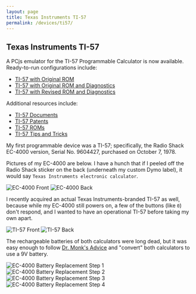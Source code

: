 ```yaml
---
layout: page
title: Texas Instruments TI-57
permalink: /devices/ti57/
---
```


Texas Instruments TI-57
-----------------------

A PCjs emulator for the TI-57 Programmable Calculator is now available.  Ready-to-run configurations include:

- [TI-57 with Original ROM](machine/)
- [TI-57 with Original ROM and Diagnostics](machine/rev0/)
- [TI-57 with Revised ROM and Diagnostics](machine/rev1/)

Additional resources include:

- [TI-57 Documents](docs/)
- [TI-57 Patents](patents/)
- [TI-57 ROMs](rom/)
- [TI-57 Tips and Tricks](tips/)

My first programmable device was a TI-57; specifically, the Radio Shack EC-4000 version, Serial No. 9604427,
purchased on October 7, 1978.

Pictures of my EC-4000 are below.  I have a hunch that if I peeled off the Radio Shack sticker on
the back (underneath my custom Dymo label), it would say `Texas Instruments electronic calculator`.

![EC-4000 Front](images/ec4000-front.jpg)
![EC-4000 Back](images/ec4000-back.jpg)

I recently acquired an actual Texas Instruments-branded TI-57 as well, because while my EC-4000 still powers on,
a few of the buttons (like `0`) don't respond, and I wanted to have an operational TI-57 before taking my own apart.

![TI-57 Front](images/ti57-front.jpg)
![TI-57 Back](images/ti57-back.jpg)

The rechargeable batteries of both calculators were long dead, but it was easy enough to follow
[Dr. Monk's Advice](http://www.doctormonk.com/2014/06/ti-programmable-57-calculator-battery.html)
and "convert" both calculators to use a 9V battery.

![EC-4000 Battery Replacement Step 1](images/ec4000-battery1.jpg)
![EC-4000 Battery Replacement Step 2](images/ec4000-battery2.jpg)
![EC-4000 Battery Replacement Step 3](images/ec4000-battery3.jpg)
![EC-4000 Battery Replacement Step 4](images/ec4000-battery4.jpg)
